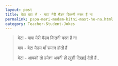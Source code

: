 ```yaml
---
layout: post
title: बेटा बाप से - पापा मेरी मैडम कितनी मस्त हैं ना
permalink: papa-meri-medam-kitni-mast-he-na.html
category: Teacher-Student-Jokes
---
```

> बेटा - पापा मेरी मैडम कितनी मस्त हैं ना
>
> बाप - बेटा मैडम माँ समान होती हैं
> 
> बेटा - आपको तो हमेशा अपनी ही ख़ुशी दिखाई देती हैं..